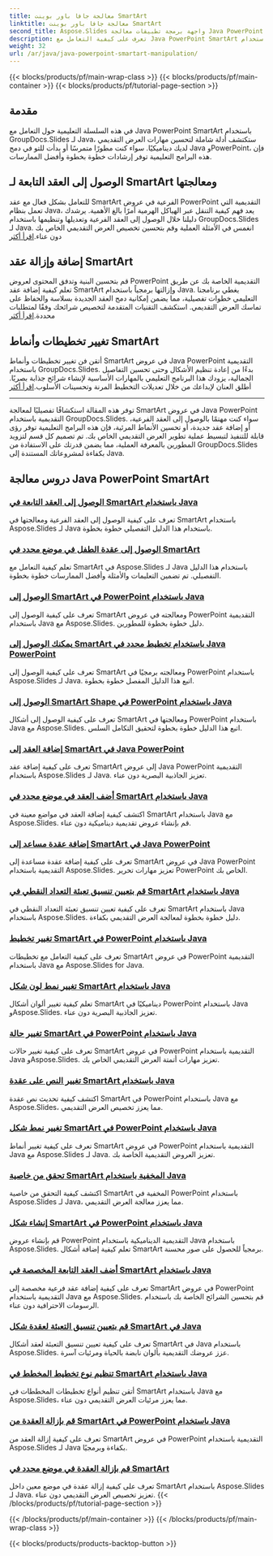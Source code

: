```yaml
---
title: معالجة جافا باور بوينت SmartArt
linktitle: معالجة جافا باور بوينت SmartArt
second_title: Aspose.Slides واجهة برمجة تطبيقات معالجة Java PowerPoint
description: تعرف على كيفية التعامل مع Java PowerPoint SmartArt بشكل فعال باستخدام GroupDocs.Slides لبرامج Java التعليمية. الوصول إلى العقد الفرعية وإضافة العقد وتغيير التخطيطات والمزيد!
weight: 32
url: /ar/java/java-powerpoint-smartart-manipulation/
---
```


{{< blocks/products/pf/main-wrap-class >}}
{{< blocks/products/pf/main-container >}}
{{< blocks/products/pf/tutorial-page-section >}}


## مقدمة

في هذه السلسلة التعليمية حول التعامل مع Java PowerPoint SmartArt باستخدام GroupDocs.Slides لـ Java، ستكتشف أدلة شاملة لتحسين مهارات العرض التقديمي لديك ديناميكيًا. سواء كنت مطورًا متمرسًا أو بدأت للتو في دمج Java وPowerPoint، فإن هذه البرامج التعليمية توفر إرشادات خطوة بخطوة وأفضل الممارسات.

## الوصول إلى العقد التابعة لـ SmartArt ومعالجتها

 للتعامل بشكل فعال مع عقد SmartArt الفرعية في عروض PowerPoint التقديمية التي تعمل بنظام Java، يعد فهم كيفية التنقل عبر الهياكل الهرمية أمرًا بالغ الأهمية. يرشدك دليلنا خلال الوصول إلى العقد الفرعية وتعديلها وتنظيمها باستخدام GroupDocs.Slides لـ Java. انغمس في الأمثلة العملية وقم بتحسين تخصيص العرض التقديمي الخاص بك دون عناء.[اقرأ أكثر](./access-child-nodes-smartart-java/)

## إضافة وإزالة عقد SmartArt

قم بتحسين البنية وتدفق المحتوى لعروض PowerPoint التقديمية الخاصة بك عن طريق تعلم كيفية إضافة عقد SmartArt وإزالتها برمجياً باستخدام Java. يغطي برنامجنا التعليمي خطوات تفصيلية، مما يضمن إمكانية دمج العقد الجديدة بسلاسة والحفاظ على تماسك العرض التقديمي. استكشف التقنيات المتقدمة لتخصيص شرائحك وفقًا لمتطلبات محددة.[اقرأ أكثر](./add-nodes-smartart-java-powerpoint/)

## تغيير تخطيطات وأنماط SmartArt

 أتقن فن تغيير تخطيطات وأنماط SmartArt في عروض Java PowerPoint التقديمية باستخدام GroupDocs.Slides. بدءًا من إعادة تنظيم الأشكال وحتى تحسين التفاصيل الجمالية، يزودك هذا البرنامج التعليمي بالمهارات الأساسية لإنشاء شرائح جذابة بصريًا. أطلق العنان لإبداعك من خلال تعديلات التخطيط المرنة وتحسينات الأسلوب.[اقرأ أكثر](./change-smartart-layout-powerpoint-java/)

---

توفر هذه المقالة استكشافًا تفصيليًا لمعالجة SmartArt في عروض Java PowerPoint التقديمية باستخدام GroupDocs.Slides. سواء كنت مهتمًا بالوصول إلى العقد الفرعية، أو إضافة عقد جديدة، أو تحسين الأنماط المرئية، فإن هذه البرامج التعليمية توفر رؤى قابلة للتنفيذ لتبسيط عملية تطوير العرض التقديمي الخاص بك. تم تصميم كل قسم لتزويد المطورين بالمعرفة العملية، مما يضمن قدرتك على الاستفادة من GroupDocs.Slides بكفاءة لمشروعاتك المستندة إلى Java.

## دروس معالجة Java PowerPoint SmartArt
### [الوصول إلى العقد التابعة في SmartArt باستخدام Java](./access-child-nodes-smartart-java/)
تعرف على كيفية الوصول إلى العقد الفرعية ومعالجتها في SmartArt باستخدام Aspose.Slides لـ Java باستخدام هذا الدليل التفصيلي خطوة بخطوة.
### [الوصول إلى عقدة الطفل في موضع محدد في SmartArt](./access-child-node-specific-position-smartart-java/)
تعلم كيفية التعامل مع SmartArt في Aspose.Slides لـ Java باستخدام هذا الدليل التفصيلي. تم تضمين التعليمات والأمثلة وأفضل الممارسات خطوة بخطوة.
### [الوصول إلى SmartArt في PowerPoint باستخدام Java](./access-smartart-powerpoint-java/)
تعرف على كيفية الوصول إلى SmartArt ومعالجته في عروض PowerPoint التقديمية باستخدام Java مع Aspose.Slides. دليل خطوة بخطوة للمطورين.
### [يمكنك الوصول إلى SmartArt باستخدام تخطيط محدد في Java PowerPoint](./access-smartart-specific-layout-java-powerpoint/)
تعرف على كيفية الوصول إلى SmartArt ومعالجته برمجيًا في PowerPoint باستخدام Aspose.Slides لـ Java. اتبع هذا الدليل المفصل خطوة بخطوة.
### [الوصول إلى SmartArt Shape في PowerPoint باستخدام Java](./access-smartart-shape-powerpoint-java/)
تعرف على كيفية الوصول إلى أشكال SmartArt ومعالجتها في PowerPoint باستخدام Java مع Aspose.Slides. اتبع هذا الدليل خطوة بخطوة لتحقيق التكامل السلس.
### [إضافة العقد إلى SmartArt في Java PowerPoint](./add-nodes-smartart-java-powerpoint/)
تعرف على كيفية إضافة عقد SmartArt إلى عروض Java PowerPoint التقديمية باستخدام Aspose.Slides لـ Java. تعزيز الجاذبية البصرية دون عناء.
### [أضف العقد في موضع محدد في SmartArt باستخدام Java](./add-nodes-specific-position-smartart-java/)
اكتشف كيفية إضافة العقد في مواضع معينة في SmartArt باستخدام Java مع Aspose.Slides. قم بإنشاء عروض تقديمية ديناميكية دون عناء.
### [إضافة عقدة مساعد إلى SmartArt في Java PowerPoint](./add-assistant-node-smartart-java-powerpoint/)
تعرف على كيفية إضافة عقدة مساعدة إلى SmartArt في عروض Java PowerPoint التقديمية باستخدام Aspose.Slides. تعزيز مهارات تحرير PowerPoint الخاص بك.
### [قم بتعيين تنسيق تعبئة التعداد النقطي في SmartArt باستخدام Java](./set-bullet-fill-format-smartart-java/)
تعرف على كيفية تعيين تنسيق تعبئة التعداد النقطي في SmartArt باستخدام Java باستخدام Aspose.Slides. دليل خطوة بخطوة لمعالجة العرض التقديمي بكفاءة.
### [تغيير تخطيط SmartArt في PowerPoint باستخدام Java](./change-smartart-layout-powerpoint-java/)
تعرف على كيفية التعامل مع تخطيطات SmartArt في عروض PowerPoint التقديمية باستخدام Java مع Aspose.Slides for Java.
### [تغيير نمط لون شكل SmartArt باستخدام Java](./change-smartart-shape-color-style-java/)
تعلم كيفية تغيير ألوان أشكال SmartArt ديناميكيًا في PowerPoint باستخدام Java وAspose.Slides. تعزيز الجاذبية البصرية دون عناء.
### [تغيير حالة SmartArt في PowerPoint باستخدام Java](./change-smartart-state-powerpoint-java/)
تعرف على كيفية تغيير حالات SmartArt في عروض PowerPoint التقديمية باستخدام Java وAspose.Slides. تعزيز مهارات أتمتة العرض التقديمي الخاص بك.
### [تغيير النص على عقدة SmartArt باستخدام Java](./change-text-smartart-node-java/)
اكتشف كيفية تحديث نص عقدة SmartArt في PowerPoint باستخدام Java مع Aspose.Slides، مما يعزز تخصيص العرض التقديمي.
### [تغيير نمط شكل SmartArt في PowerPoint باستخدام Java](./change-smartart-shape-style-powerpoint-java/)
تعرف على كيفية تغيير أنماط SmartArt في عروض PowerPoint التقديمية باستخدام Java مع Aspose.Slides لـ Java. تعزيز العروض التقديمية الخاصة بك.
### [تحقق من خاصية SmartArt المخفية باستخدام Java](./check-smartart-hidden-property-java/)
اكتشف كيفية التحقق من خاصية SmartArt المخفية في PowerPoint باستخدام Aspose.Slides لـ Java، مما يعزز معالجة العرض التقديمي.
### [إنشاء شكل SmartArt في PowerPoint باستخدام Java](./create-smartart-shape-powerpoint-java/)
قم بإنشاء عروض PowerPoint التقديمية الديناميكية باستخدام Java باستخدام Aspose.Slides. تعلم كيفية إضافة أشكال SmartArt برمجياً للحصول على صور محسنة.
### [أضف العقد التابعة المخصصة في SmartArt باستخدام Java](./add-custom-child-nodes-smartart-java/)
تعرف على كيفية إضافة عقد فرعية مخصصة إلى SmartArt في عروض PowerPoint التقديمية باستخدام Java مع Aspose.Slides. قم بتحسين الشرائح الخاصة بك باستخدام الرسومات الاحترافية دون عناء.
### [قم بتعيين تنسيق التعبئة لعقدة شكل SmartArt في Java](./set-fill-format-smartart-shape-node-java/)
تعرف على كيفية تعيين تنسيق التعبئة لعقد أشكال SmartArt في Java باستخدام Aspose.Slides. عزز عروضك التقديمية بألوان نابضة بالحياة ومرئيات آسرة.
### [تنظيم نوع تخطيط المخطط في SmartArt باستخدام Java](./organize-chart-layout-type-smartart-java/)
أتقن تنظيم أنواع تخطيطات المخططات في SmartArt باستخدام Java مع Aspose.Slides، مما يعزز مرئيات العرض التقديمي دون عناء.
### [قم بإزالة العقدة من SmartArt في PowerPoint باستخدام Java](./remove-node-smartart-powerpoint-java/)
تعرف على كيفية إزالة العقد من SmartArt في عروض PowerPoint التقديمية باستخدام Aspose.Slides لـ Java بكفاءة وبرمجيًا.
### [قم بإزالة العقدة في موضع محدد في SmartArt](./remove-node-specific-position-smartart-java/)
تعرف على كيفية إزالة عقدة في موضع معين داخل SmartArt باستخدام Aspose.Slides لـ Java. تعزيز تخصيص العرض التقديمي دون عناء.
{{< /blocks/products/pf/tutorial-page-section >}}

{{< /blocks/products/pf/main-container >}}
{{< /blocks/products/pf/main-wrap-class >}}

{{< blocks/products/products-backtop-button >}}
